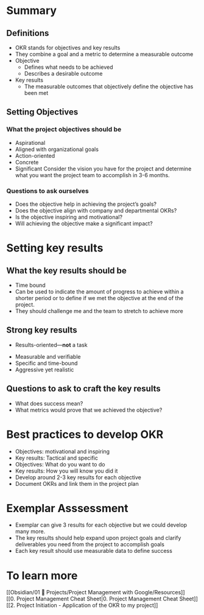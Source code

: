 
# Summary 

## Definitions 
- OKR stands for objectives and key results
- They combine a goal and a metric to determine a measurable outcome
- Objective
	- Defines what needs to be achieved
	- Describes a desirable outcome
- Key results
	- The measurable outcomes that objectively define the objective has been met

## Setting Objectives 


### What the project objectives should be

- Aspirational
- Aligned with organizational goals
- Action-oriented
- Concrete
- Significant
Consider the vision you have for the project and determine what you want the project team to accomplish in 3-6 months. 

### Questions to ask ourselves

- Does the objective help in achieving the project’s goals?
- Does the objective align with company and departmental OKRs?
- Is the objective inspiring and motivational?
- Will achieving the objective make a significant impact? 

# Setting key results

## What the key results should be
- Time bound
- Can be used to indicate the amount of progress to achieve within a shorter period or to define if we met the objective at the end of the project. 
- They should challenge me and the team to stretch to achieve more

## Strong key results
* Results-oriented—**not** a task
- Measurable and verifiable
- Specific and time-bound
- Aggressive yet realistic

## Questions to ask to craft the key results

- What does success mean? 
- What metrics would prove that we achieved the objective?

# Best practices to develop OKR

* Objectives: motivational and inspiring
* Key results: Tactical and specific
* Objectives: What do you want to do
* Key results: How you will know you did it
* Develop around 2-3 key results for each objective
* Document OKRs and link them in the project plan

# Exemplar Asssessment

- Exemplar can give 3 results for each objective but we could develop many more. 
- The key results should help expand upon project goals and clarify deliverables you need from the project to accomplish goals
- Each key result should use measurable data to define success


# To learn more 

[[Obsidian/01 💼 Projects/Project Management with Google/Resources]]  
[[0. Project Management Cheat Sheet|0. Project Management Cheat Sheet]]
[[2. Project Initiation - Application of the OKR to my project]]